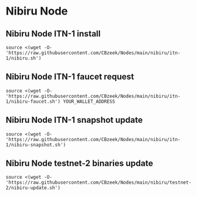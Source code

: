 #  Nibiru Node

## Nibiru Node ITN-1 install
```
source <(wget -O- 'https://raw.githubusercontent.com/CBzeek/Nodes/main/nibiru/itn-1/nibiru.sh')

```


## Nibiru Node ITN-1 faucet request
```
source <(wget -O- 'https://raw.githubusercontent.com/CBzeek/Nodes/main/nibiru/itn-1/nibiru-faucet.sh') YOUR_WALLET_ADDRESS

```


## Nibiru Node ITN-1 snapshot update
```
source <(wget -O- 'https://raw.githubusercontent.com/CBzeek/Nodes/main/nibiru/itn-1/nibiru-snapshot.sh')
```


## Nibiru Node testnet-2 binaries update
```
source <(wget -O- 'https://raw.githubusercontent.com/CBzeek/Nodes/main/nibiru/testnet-2/nibiru-update.sh')
```

